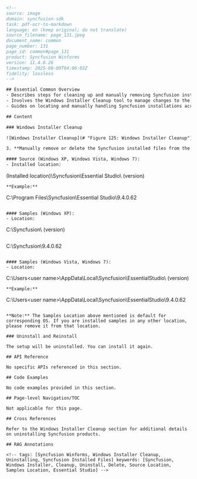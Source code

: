 ```html
<!-- 
source: image
domain: syncfusion-sdk
task: pdf-ocr-to-markdown
language: en (keep original; do not translate)
source_filename: page_131.jpeg
document_name: common
page_number: 131
page_id: common#page_131
product: Syncfusion Winforms
version: 11.4.0.26
timestamp: 2025-08-09T04:06:03Z
fidelity: lossless
-->

## Essential Common Overview  
- Describes steps for cleaning up and manually removing Syncfusion installed files.  
- Involves the Windows Installer Cleanup tool to manage changes to the system.  
- Guides on locating and manually handling Syncfusion installations across different operating systems.  

## Content  

### Windows Installer Cleanup  

![Windows Installer Cleanup](# "Figure 125: Windows Installer Cleanup")  

3. **Manually remove or delete the Syncfusion installed files from the following location (if it exists):**  

#### Source (Windows XP, Windows Vista, Windows 7):  
- Installed location:  
  ```
  (Installed location)\Syncfusion\Essential Studio\ (version)
  ```
  **Example:**  
  ```
  C:\Program Files\Syncfusion\Essential Studio\9.4.0.62
  ```  

#### Samples (Windows XP):  
- Location:  
  ```
  C:\Syncfusion\ (version)
  ```
  ```
  C:\Syncfusion\9.4.0.62
  ```  

#### Samples (Windows Vista, Windows 7):  
- Location:  
  ```
  C:\Users\<user name>\AppData\Local\Syncfusion\EssentialStudio\ (version)
  ```
  **Example:**  
  ```
  C:\Users\<user name>\AppData\Local\Syncfusion\EssentialStudio\9.4.0.62
  ```  

**Note:** The Samples Location above mentioned is default for corresponding OS. If you are installed samples in any other location, please remove it from that location.  

### Uninstall and Reinstall  

The setup will be uninstalled. You can install it again.  

## API Reference  

No specific APIs referenced in this section.  

## Code Examples  

No code examples provided in this section.  

## Page-level Navigation/TOC  

Not applicable for this page.  

## Cross References  

Refer to the Windows Installer Cleanup section for additional details on uninstalling Syncfusion products.  

## RAG Annotations  

<!-- tags: [Syncfusion Winforms, Windows Installer Cleanup, Uninstalling, Syncfusion Installed Files] keywords: [Syncfusion, Windows Installer, Cleanup, Uninstall, Delete, Source Location, Samples Location, Essential Studio] -->
```